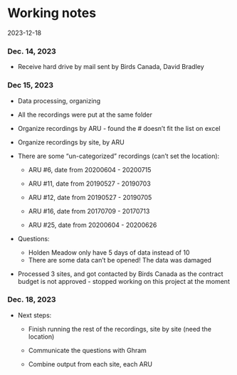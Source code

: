 Working notes
================
2023-12-18

### Dec. 14, 2023

- Receive hard drive by mail sent by Birds Canada, David Bradley

### Dec 15, 2023

- Data processing, organizing

- All the recordings were put at the same folder

- Organize recordings by ARU - found the \# doesn’t fit the list on
  excel

- Organize recordings by site, by ARU

- There are some “un-categorized” recordings (can’t set the location):

  - ARU \#6, date from 20200604 - 20200715

  - ARU \#11, date from 20190527 - 20190703

  - ARU \#12, date from 20190527 - 20190705

  - ARU \#16, date from 20170709 - 20170713

  - ARU \#25, date from 20200604 - 20200626

- Questions:

  - Holden Meadow only have 5 days of data instead of 10
  - There are some data can’t be opened! The data was damaged

- Processed 3 sites, and got contacted by Birds Canada as the contract
  budget is not approved - stopped working on this project at the moment

### Dec. 18, 2023

- Next steps:

  - Finish running the rest of the recordings, site by site (need the
    location)

  - Communicate the questions with Ghram

  - Combine output from each site, each ARU

